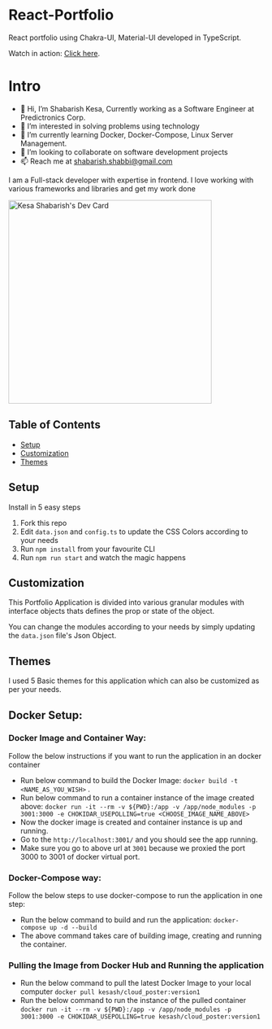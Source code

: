 # React-Portfolio

React portfolio using Chakra-UI, Material-UI developed in TypeScript.

Watch in action: [Click here](https://shabarish-kesa-react-portfolio.vercel.app/).

# Intro

- 👋 Hi, I’m Shabarish Kesa, Currently working as a Software Engineer at Predictronics Corp.
- 👀 I’m interested in solving problems using technology
- 🌱 I’m currently learning Docker, Docker-Compose, Linux Server Management.
- 💞️ I’m looking to collaborate on software development projects
- 📫 Reach me at shabarish.shabbi@gmail.com

I am a Full-stack developer with expertise in frontend. I love working with various frameworks and libraries and get my work done

<a href="https://app.daily.dev/K2513388"><img src="https://api.daily.dev/devcards/43b0e5887920437b801305f8093fdcc0.png?r=h0q" width="400" alt="Kesa Shabarish's Dev Card"/></a>

## Table of Contents

- [Setup](#setup)
- [Customization](#Customization)
- [Themes](#themes)

## Setup

Install in 5 easy steps

1. Fork this repo
2. Edit `data.json` and `config.ts` to update the CSS Colors according to your needs
4. Run `npm install` from your favourite CLI
5. Run `npm run start` and watch the magic happens


## Customization

This Portfolio Application is divided into various granular modules with interface objects thats defines the prop or state of the object.

You can change the modules according to your needs by simply updating the `data.json` file's Json Object.

## Themes

I used 5 Basic themes for this application which can also be customized as per your needs.


## Docker Setup:
### Docker Image and Container Way:
Follow the below instructions if you want to run the application in an docker container
- Run below command to build the Docker Image:
    `docker build -t <NAME_AS_YOU_WISH>` .
- Run below command to run a container instance of the image created above:
    `docker run -it --rm -v ${PWD}:/app -v /app/node_modules -p 3001:3000 -e CHOKIDAR_USEPOLLING=true <CHOOSE_IMAGE_NAME_ABOVE>`
- Now the docker image is created and container instance is up and running.
- Go to the `http://localhost:3001/` and you should see the app running.
- Make sure you go to above url at `3001` because we proxied the port 3000 to 3001 of docker virtual port.

### Docker-Compose way:
Follow the below steps to use docker-compose to run the application in one step:
- Run the below command to build and run the application:
    `docker-compose up -d --build`
- The above command takes care of building image, creating and running the container.

### Pulling the Image from Docker Hub and Running the application
- Run the below command to pull the latest Docker Image to your local computer
    `docker pull kesash/cloud_poster:version1`
- Run the below command to run the instance of the pulled container
    `docker run -it --rm -v ${PWD}:/app -v /app/node_modules -p 3001:3000 -e CHOKIDAR_USEPOLLING=true kesash/cloud_poster:version1`
